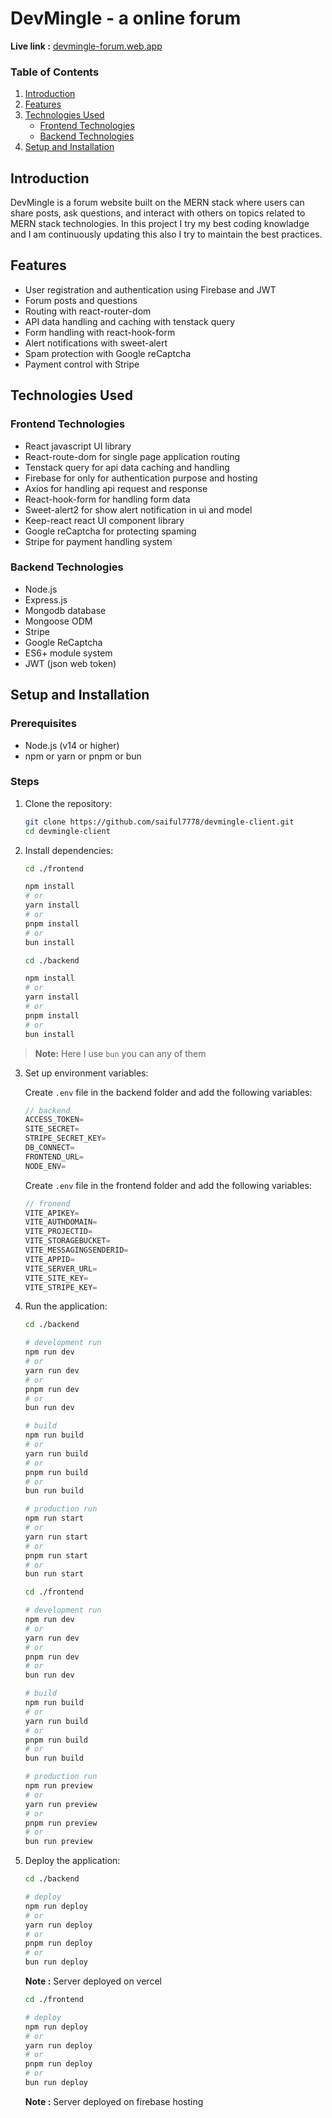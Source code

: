 # DevMingle - a online forum

**Live link :** [devmingle-forum.web.app](https://devmingle-forum.web.app)

### Table of Contents

1. [Introduction](#introduction)
2. [Features](#features)
3. [Technologies Used](#technologies-used)
   - [Frontend Technologies](#frontend-technologies)
   - [Backend Technologies](#backend-technologies)
4. [Setup and Installation](#setup-and-installation)

## Introduction

DevMingle is a forum website built on the MERN stack where users can share posts, ask questions, and interact with others on topics related to MERN stack technologies. In this project I try my best coding knowladge and I am continuously updating this also I try to maintain the best practices.

## Features

- User registration and authentication using Firebase and JWT
- Forum posts and questions
- Routing with react-router-dom
- API data handling and caching with tenstack query
- Form handling with react-hook-form
- Alert notifications with sweet-alert
- Spam protection with Google reCaptcha
- Payment control with Stripe

## Technologies Used

### Frontend Technologies

- React javascript UI library
- React-route-dom for single page application routing
- Tenstack query for api data caching and handling
- Firebase for only for authentication purpose and hosting
- Axios for handling api request and response
- React-hook-form for handling form data
- Sweet-alert2 for show alert notification in ui and model
- Keep-react react UI component library
- Google reCaptcha for protecting spaming
- Stripe for payment handling system

### Backend Technologies

- Node.js
- Express.js
- Mongodb database
- Mongoose ODM
- Stripe
- Google ReCaptcha
- ES6+ module system
- JWT (json web token)

## Setup and Installation

### Prerequisites

- Node.js (v14 or higher)
- npm or yarn or pnpm or bun

### Steps

1. Clone the repository:

   ```bash
   git clone https://github.com/saiful7778/devmingle-client.git
   cd devmingle-client
   ```

2. Install dependencies:

   ```bash
   cd ./frontend

   npm install
   # or
   yarn install
   # or
   pnpm install
   # or
   bun install
   ```

   ```bash
   cd ./backend

   npm install
   # or
   yarn install
   # or
   pnpm install
   # or
   bun install
   ```

> **Note:** Here I use `bun` you can any of them

3. Set up environment variables:

   Create `.env` file in the backend folder and add the following variables:

   ```js
   // backend
   ACCESS_TOKEN=
   SITE_SECRET=
   STRIPE_SECRET_KEY=
   DB_CONNECT=
   FRONTEND_URL=
   NODE_ENV=
   ```

   Create `.env` file in the frontend folder and add the following variables:

   ```js
   // fronend
   VITE_APIKEY=
   VITE_AUTHDOMAIN=
   VITE_PROJECTID=
   VITE_STORAGEBUCKET=
   VITE_MESSAGINGSENDERID=
   VITE_APPID=
   VITE_SERVER_URL=
   VITE_SITE_KEY=
   VITE_STRIPE_KEY=
   ```

4. Run the application:

   ```bash
   cd ./backend

   # development run
   npm run dev
   # or
   yarn run dev
   # or
   pnpm run dev
   # or
   bun run dev

   # build
   npm run build
   # or
   yarn run build
   # or
   pnpm run build
   # or
   bun run build

   # production run
   npm run start
   # or
   yarn run start
   # or
   pnpm run start
   # or
   bun run start
   ```

   ```bash
   cd ./frontend

   # development run
   npm run dev
   # or
   yarn run dev
   # or
   pnpm run dev
   # or
   bun run dev

   # build
   npm run build
   # or
   yarn run build
   # or
   pnpm run build
   # or
   bun run build

   # production run
   npm run preview
   # or
   yarn run preview
   # or
   pnpm run preview
   # or
   bun run preview
   ```

5. Deploy the application:

   ```bash
   cd ./backend

   # deploy
   npm run deploy
   # or
   yarn run deploy
   # or
   pnpm run deploy
   # or
   bun run deploy
   ```

   **Note :** Server deployed on vercel

   ```bash
   cd ./frontend

   # deploy
   npm run deploy
   # or
   yarn run deploy
   # or
   pnpm run deploy
   # or
   bun run deploy
   ```

   **Note :** Server deployed on firebase hosting
